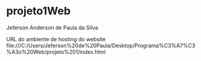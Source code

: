 # projeto1Web
Jeferson Anderson de Paula da Silva

 URL do ambiente de hosting do website file:///C:/Users/Jeferson%20de%20Paula/Desktop/Programa%C3%A7%C3%A3o%20Web/projeto%201/index.html
